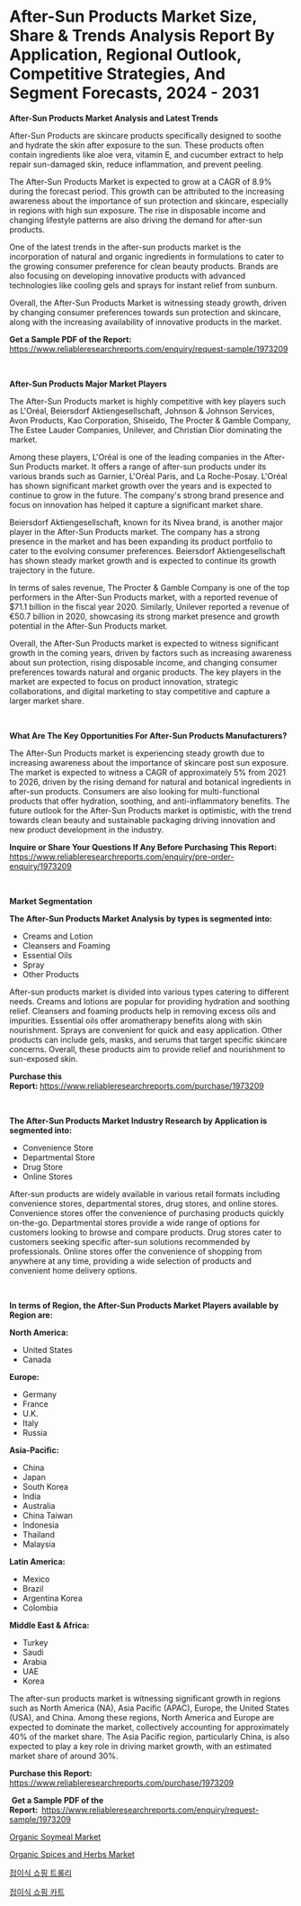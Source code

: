 <p><h1>After-Sun Products Market Size, Share & Trends Analysis Report By Application, Regional Outlook, Competitive Strategies, And Segment Forecasts, 2024 - 2031</h1></p><p><strong>After-Sun Products Market Analysis and Latest Trends</strong></p>
<p><p>After-Sun Products are skincare products specifically designed to soothe and hydrate the skin after exposure to the sun. These products often contain ingredients like aloe vera, vitamin E, and cucumber extract to help repair sun-damaged skin, reduce inflammation, and prevent peeling.</p><p>The After-Sun Products Market is expected to grow at a CAGR of 8.9% during the forecast period. This growth can be attributed to the increasing awareness about the importance of sun protection and skincare, especially in regions with high sun exposure. The rise in disposable income and changing lifestyle patterns are also driving the demand for after-sun products.</p><p>One of the latest trends in the after-sun products market is the incorporation of natural and organic ingredients in formulations to cater to the growing consumer preference for clean beauty products. Brands are also focusing on developing innovative products with advanced technologies like cooling gels and sprays for instant relief from sunburn.</p><p>Overall, the After-Sun Products Market is witnessing steady growth, driven by changing consumer preferences towards sun protection and skincare, along with the increasing availability of innovative products in the market.</p></p>
<p><strong>Get a Sample PDF of the Report:&nbsp;</strong> <a href="https://www.reliableresearchreports.com/enquiry/request-sample/1973209">https://www.reliableresearchreports.com/enquiry/request-sample/1973209</a></p>
<p>&nbsp;</p>
<p><strong>After-Sun Products Major Market Players</strong></p>
<p><p>The After-Sun Products market is highly competitive with key players such as L'Oréal, Beiersdorf Aktiengesellschaft, Johnson & Johnson Services, Avon Products, Kao Corporation, Shiseido, The Procter & Gamble Company, The Estee Lauder Companies, Unilever, and Christian Dior dominating the market.</p><p>Among these players, L'Oréal is one of the leading companies in the After-Sun Products market. It offers a range of after-sun products under its various brands such as Garnier, L'Oréal Paris, and La Roche-Posay. L'Oréal has shown significant market growth over the years and is expected to continue to grow in the future. The company's strong brand presence and focus on innovation has helped it capture a significant market share.</p><p>Beiersdorf Aktiengesellschaft, known for its Nivea brand, is another major player in the After-Sun Products market. The company has a strong presence in the market and has been expanding its product portfolio to cater to the evolving consumer preferences. Beiersdorf Aktiengesellschaft has shown steady market growth and is expected to continue its growth trajectory in the future.</p><p>In terms of sales revenue, The Procter & Gamble Company is one of the top performers in the After-Sun Products market, with a reported revenue of $71.1 billion in the fiscal year 2020. Similarly, Unilever reported a revenue of €50.7 billion in 2020, showcasing its strong market presence and growth potential in the After-Sun Products market.</p><p>Overall, the After-Sun Products market is expected to witness significant growth in the coming years, driven by factors such as increasing awareness about sun protection, rising disposable income, and changing consumer preferences towards natural and organic products. The key players in the market are expected to focus on product innovation, strategic collaborations, and digital marketing to stay competitive and capture a larger market share.</p></p>
<p>&nbsp;</p>
<p><strong>What Are The Key Opportunities For After-Sun Products Manufacturers?</strong></p>
<p><p>The After-Sun Products market is experiencing steady growth due to increasing awareness about the importance of skincare post sun exposure. The market is expected to witness a CAGR of approximately 5% from 2021 to 2026, driven by the rising demand for natural and botanical ingredients in after-sun products. Consumers are also looking for multi-functional products that offer hydration, soothing, and anti-inflammatory benefits. The future outlook for the After-Sun Products market is optimistic, with the trend towards clean beauty and sustainable packaging driving innovation and new product development in the industry.</p></p>
<p><strong>Inquire or Share Your Questions If Any Before Purchasing This Report:</strong> <a href="https://www.reliableresearchreports.com/enquiry/pre-order-enquiry/1973209">https://www.reliableresearchreports.com/enquiry/pre-order-enquiry/1973209</a></p>
<p>&nbsp;</p>
<p><strong>Market Segmentation</strong></p>
<p><strong>The After-Sun Products Market Analysis by types is segmented into:</strong></p>
<p><ul><li>Creams and Lotion</li><li>Cleansers and Foaming</li><li>Essential Oils</li><li>Spray</li><li>Other Products</li></ul></p>
<p><p>After-sun products market is divided into various types catering to different needs. Creams and lotions are popular for providing hydration and soothing relief. Cleansers and foaming products help in removing excess oils and impurities. Essential oils offer aromatherapy benefits along with skin nourishment. Sprays are convenient for quick and easy application. Other products can include gels, masks, and serums that target specific skincare concerns. Overall, these products aim to provide relief and nourishment to sun-exposed skin.</p></p>
<p><strong>Purchase this Report:&nbsp;</strong><a href="https://www.reliableresearchreports.com/purchase/1973209">https://www.reliableresearchreports.com/purchase/1973209</a></p>
<p>&nbsp;</p>
<p><strong>The After-Sun Products Market Industry Research by Application is segmented into:</strong></p>
<p><ul><li>Convenience Store</li><li>Departmental Store</li><li>Drug Store</li><li>Online Stores</li></ul></p>
<p><p>After-sun products are widely available in various retail formats including convenience stores, departmental stores, drug stores, and online stores. Convenience stores offer the convenience of purchasing products quickly on-the-go. Departmental stores provide a wide range of options for customers looking to browse and compare products. Drug stores cater to customers seeking specific after-sun solutions recommended by professionals. Online stores offer the convenience of shopping from anywhere at any time, providing a wide selection of products and convenient home delivery options.</p></p>
<p>&nbsp;</p>
<p><strong>In terms of Region, the After-Sun Products Market Players available by Region are:</strong></p>
<p>
    <p> <strong> North America: </strong>
        <ul>
            <li>United States</li>
            <li>Canada</li>
        </ul>
        </p> 
    <p> <strong> Europe: </strong>
        <ul>
            <li>Germany</li>
            <li>France</li>
            <li>U.K.</li>
            <li>Italy</li>
            <li>Russia</li>
        </ul>
        </p> 
    <p> <strong> Asia-Pacific: </strong>
        <ul>
            <li>China</li>
            <li>Japan</li>
            <li>South Korea</li>
            <li>India</li>
            <li>Australia</li>
            <li>China Taiwan</li>
            <li>Indonesia</li>
            <li>Thailand</li>
            <li>Malaysia</li>
        </ul>
        </p> 
    <p> <strong> Latin America: </strong>
        <ul>
            <li>Mexico</li>
            <li>Brazil</li>
            <li>Argentina Korea</li>
            <li>Colombia</li>
        </ul>
        </p> 
    <p> <strong> Middle East & Africa: </strong>
        <ul>
            <li>Turkey</li>
            <li>Saudi</li>
            <li>Arabia</li>
            <li>UAE</li>
            <li>Korea</li>
        </ul>
    </p>
    </p>
<p><p>The after-sun products market is witnessing significant growth in regions such as North America (NA), Asia Pacific (APAC), Europe, the United States (USA), and China. Among these regions, North America and Europe are expected to dominate the market, collectively accounting for approximately 40% of the market share. The Asia Pacific region, particularly China, is also expected to play a key role in driving market growth, with an estimated market share of around 30%.</p></p>
<p><strong>Purchase this Report: </strong><a href="https://www.reliableresearchreports.com/purchase/1973209">https://www.reliableresearchreports.com/purchase/1973209</a></p>
<p>&nbsp;<strong>Get a Sample PDF of the Report:&nbsp;&nbsp;</strong><a href="https://www.reliableresearchreports.com/enquiry/request-sample/1973209">https://www.reliableresearchreports.com/enquiry/request-sample/1973209</a></p>
<p><strong></strong></p>
<p><p><a href="https://issuu.com/reportprime-2/docs/organic-soymeal-market-size-2030.pptx">Organic Soymeal Market</a></p><p><a href="https://issuu.com/reportprime-2/docs/organic-spices-and-herbs-market-size-2030.pptx">Organic Spices and Herbs Market</a></p><p><a href="https://github.com/nuekbpymrrz5/Market-Research-Report-List-1/blob/main/30582417733.md">접이식 쇼핑 트롤리</a></p><p><a href="https://github.com/BrettWeberrt8767765/Market-Research-Report-List-1/blob/main/52280987734.md">접이식 쇼핑 카트</a></p></p>
